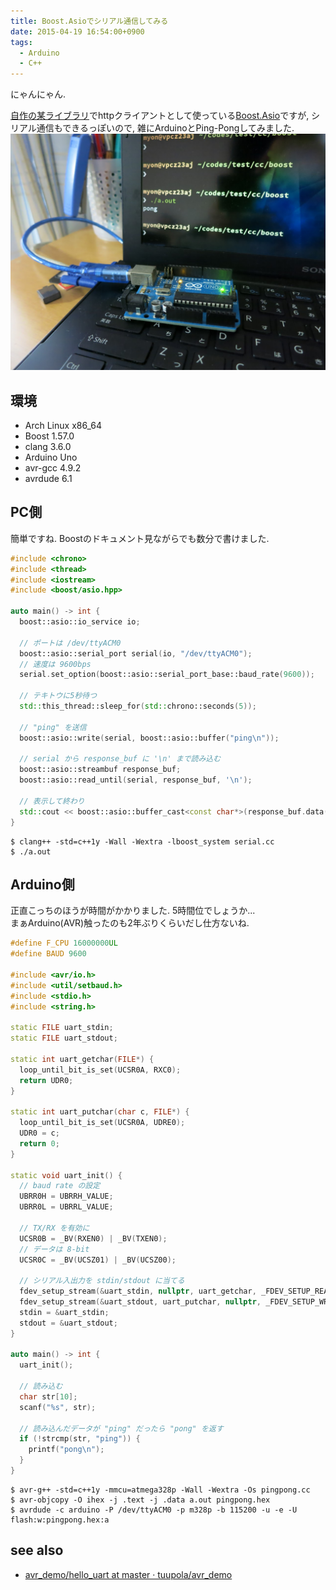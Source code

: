 ```yaml
---
title: Boost.Asioでシリアル通信してみる
date: 2015-04-19 16:54:00+0900
tags:
  - Arduino
  - C++
---
```


にゃんにゃん.

[自作の某ライブラリ](https://github.com/Tosainu/twitpp)でhttpクライアントとして使っている[Boost.Asio](http://www.boost.org/doc/libs/1_58_0/doc/html/boost_asio.html)ですが, シリアル通信もできるっぽいので, 雑にArduinoとPing-Pongしてみました.  
![arduino](./IMG_2763.JPG)

## 環境

* Arch Linux x86\_64
* Boost 1.57.0
* clang 3.6.0
* Arduino Uno
* avr-gcc 4.9.2
* avrdude 6.1

## PC側

簡単ですね. Boostのドキュメント見ながらでも数分で書けました.

```cpp
#include <chrono>
#include <thread>
#include <iostream>
#include <boost/asio.hpp>

auto main() -> int {
  boost::asio::io_service io;

  // ポートは /dev/ttyACM0
  boost::asio::serial_port serial(io, "/dev/ttyACM0");
  // 速度は 9600bps
  serial.set_option(boost::asio::serial_port_base::baud_rate(9600));

  // テキトウに5秒待つ
  std::this_thread::sleep_for(std::chrono::seconds(5));

  // "ping" を送信
  boost::asio::write(serial, boost::asio::buffer("ping\n"));

  // serial から response_buf に '\n' まで読み込む
  boost::asio::streambuf response_buf;
  boost::asio::read_until(serial, response_buf, '\n');

  // 表示して終わり
  std::cout << boost::asio::buffer_cast<const char*>(response_buf.data());
}
```

```
$ clang++ -std=c++1y -Wall -Wextra -lboost_system serial.cc
$ ./a.out
```

## Arduino側

正直こっちのほうが時間がかかりました. 5時間位でしょうか...  
まぁArduino(AVR)触ったのも2年ぶりくらいだし仕方ないね.

```cpp
#define F_CPU 16000000UL
#define BAUD 9600

#include <avr/io.h>
#include <util/setbaud.h>
#include <stdio.h>
#include <string.h>

static FILE uart_stdin;
static FILE uart_stdout;

static int uart_getchar(FILE*) {
  loop_until_bit_is_set(UCSR0A, RXC0);
  return UDR0;
}

static int uart_putchar(char c, FILE*) {
  loop_until_bit_is_set(UCSR0A, UDRE0);
  UDR0 = c;
  return 0;
}

static void uart_init() {
  // baud rate の設定
  UBRR0H = UBRRH_VALUE;
  UBRR0L = UBRRL_VALUE;

  // TX/RX を有効に
  UCSR0B = _BV(RXEN0) | _BV(TXEN0);
  // データは 8-bit
  UCSR0C = _BV(UCSZ01) | _BV(UCSZ00);

  // シリアル入出力を stdin/stdout に当てる
  fdev_setup_stream(&uart_stdin, nullptr, uart_getchar, _FDEV_SETUP_READ);
  fdev_setup_stream(&uart_stdout, uart_putchar, nullptr, _FDEV_SETUP_WRITE);
  stdin = &uart_stdin;
  stdout = &uart_stdout;
}

auto main() -> int {
  uart_init();

  // 読み込む
  char str[10];
  scanf("%s", str);

  // 読み込んだデータが "ping" だったら "pong" を返す
  if (!strcmp(str, "ping")) {
    printf("pong\n");
  }
}
```

```
$ avr-g++ -std=c++1y -mmcu=atmega328p -Wall -Wextra -Os pingpong.cc
$ avr-objcopy -O ihex -j .text -j .data a.out pingpong.hex
$ avrdude -c arduino -P /dev/ttyACM0 -p m328p -b 115200 -u -e -U flash:w:pingpong.hex:a
```

## see also

* [avr\_demo/hello\_uart at master · tuupola/avr\_demo](https://github.com/tuupola/avr_demo/tree/master/hello_uart)
